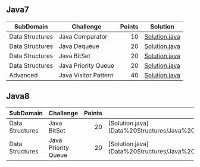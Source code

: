 ## Java7
| SubDomain | Challenge | Points | Solution |
|-----------|-----------|-------:|----------|
|Data Structures|Java Comparator|10|[Solution.java](Data%20Structures/Java%20Comparator/Solution.java)|
|Data Structures|Java Dequeue|20|[Solution.java](Data%20Structures/Java%20Dequeue/Solution.java)|
|Data Structures|Java BitSet|20|[Solution.java](Data%20Structures/Java%20BitSet/Solution(Java7).java)|
|Data Structures|Java Priority Queue|20|[Solution.java](Data%20Structures/Java%20Priority%20Queue/Solution(Java7).java)|
|Advanced|Java Visitor Pattern|40|[Solution.java](Advanced/Java%20Visitor%20Pattern/Solution.java)|

## Java8
| SubDomain | Challenge | Points | Solution |
|-----------|-----------|-------:|----------|
|Data Structures|Java BitSet|20|[Solution.java](Data%20Structures/Java%20BitSet/Solution(Java8).java|
|Data Structures|Java Priority Queue|20|[Solution.java](Data%20Structures/Java%20Priority%20Queue/Solution(Java8).java|
